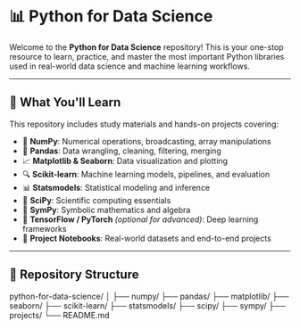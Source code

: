 # 📊 Python for Data Science

Welcome to the **Python for Data Science** repository! This is your one-stop resource to learn, practice, and master the most important Python libraries used in real-world data science and machine learning workflows.

---

## 🚀 What You'll Learn

This repository includes study materials and hands-on projects covering:

- 📐 **NumPy**: Numerical operations, broadcasting, array manipulations
- 🧾 **Pandas**: Data wrangling, cleaning, filtering, merging
- 📈 **Matplotlib & Seaborn**: Data visualization and plotting
- 🔍 **Scikit-learn**: Machine learning models, pipelines, and evaluation
- 📊 **Statsmodels**: Statistical modeling and inference
- 🧪 **SciPy**: Scientific computing essentials
- 🧮 **SymPy**: Symbolic mathematics and algebra
- 🧠 **TensorFlow / PyTorch** *(optional for advanced)*: Deep learning frameworks
- 📂 **Project Notebooks**: Real-world datasets and end-to-end projects

---

## 📂 Repository Structure

python-for-data-science/
│
├── numpy/
├── pandas/
├── matplotlib/
├── seaborn/
├── scikit-learn/
├── statsmodels/
├── scipy/
├── sympy/
├── projects/
└── README.md
